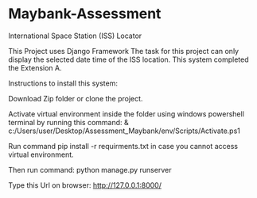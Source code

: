 # Maybank-Assessment
International Space Station (ISS) Locator

This Project uses Django Framework
The task for this project can only display the selected date time of the ISS location.
This system completed the Extension A.

Instructions to install this system:

Download Zip folder or clone the project.

Activate virtual environment inside the folder using windows powershell terminal by running this command:
& c:/Users/user/Desktop/Assessment_Maybank/env/Scripts/Activate.ps1

Run command pip install -r requirments.txt in case you cannot access virtual environment.

Then run command: python manage.py runserver

Type this Url on browser: http://127.0.0.1:8000/


